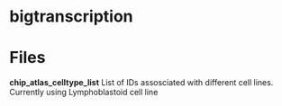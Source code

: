 # bigtranscription

# Files
**chip_atlas_celltype_list**
List of IDs assosciated with different cell lines. Currently using Lymphoblastoid cell line

# 
